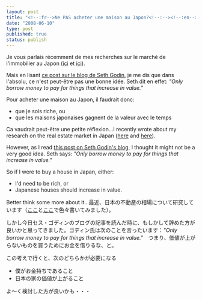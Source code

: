 ```yaml
---
layout: post
title: "<!--:fr-->Ne PAS acheter une maison au Japon?<!--:--><!--:en-->NOT to buy a house in Japan<!--:--><!--:ja-->日本で家を買っちゃダメ？<!--:-->"
date: "2008-06-10"
type: post
published: true
status: publish
---
```


Je vous parlais récemment de mes recherches sur le marché de l'immobilier au Japon ([ici](http://blog.japonophile.com/2008/02/04/acheter-une-maison-au-japon/) et [ici](http://blog.japonophile.com/2008/06/07/acheter-une-maison-au-japon-2/)).

Mais en lisant [ce post sur le blog de Seth Godin](http://sethgodin.typepad.com/seths_blog/2008/06/urgent-personal.html "Urgent personal finance advice"), je me dis que dans l'absolu, ce n'est peut-être pas une bonne idée. Seth dit en effet: _"Only borrow money to pay for things that increase in value."_

Pour acheter une maison au Japon, il faudrait donc:

- que je sois riche, ou
- que les maisons japonaises gagnent de la valeur avec le temps

Ca vaudrait peut-être une petite réflexion...I recently wrote about my research on the real estate market in Japan ([here](http://blog.japonophile.com/en/2008/02/04/acheter-une-maison-au-japon/) and [here](http://blog.japonophile.com/en/2008/06/07/acheter-une-maison-au-japon-2/)).

However, as I read [this post on Seth Godin's blog](http://sethgodin.typepad.com/seths_blog/2008/06/urgent-personal.html "Urgent personal finance advice"), I thought it might not be a very good idea. Seth says: _"Only borrow money to pay for things that increase in value."_

So if I were to buy a house in Japan, either:

- I'd need to be rich, or
- Japanese houses should increase in value.

Better think some more about it...最近、日本の不動産の相場について研究しています（[ここ](http://blog.japonophile.com/en/2008/02/04/acheter-une-maison-au-japon/)と[ここ](http://blog.japonophile.com/en/2008/06/07/acheter-une-maison-au-japon-2/)で色々書いてみました）。

しかし今日セス・ゴディンのブログの記事を読んだ時に、もしかして辞めた方が良いかと思ってきました。ゴディン氏は次のことを言ったいます：_"Only borrow money to pay for things that increase in value."_　つまり、価値が上がらないものを買うためにお金を借りるな、と。

この考えで行くと、次のどちらかが必要になる

- 僕がお金持ちであること
- 日本の家の価値が上がること

よ～く検討した方が良いかも・・・
